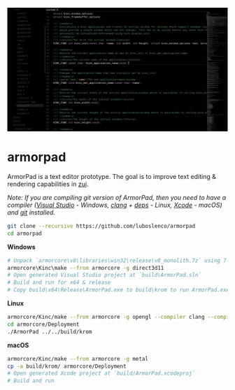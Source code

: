 ![](image.png)

# armorpad

ArmorPad is a text editor prototype. The goal is to improve text editing & rendering capabilities in [zui](https://github.com/armory3d/zui).

*Note: If you are compiling git version of ArmorPad, then you need to have a compiler ([Visual Studio](https://visualstudio.microsoft.com/downloads/) - Windows, [clang](https://clang.llvm.org/get_started.html) + [deps](https://github.com/armory3d/armorpaint/wiki/Linux-Dependencies) - Linux, [Xcode](https://developer.apple.com/xcode/resources/) - macOS) and [git](https://git-scm.com/downloads) installed.*

```bash
git clone --recursive https://github.com/luboslenco/armorpad
cd armorpad
```

**Windows**
```bash
# Unpack `armorcore\v8\libraries\win32\release\v8_monolith.7z` using 7-Zip - Extract Here (exceeds 100MB)
armorcore\Kinc\make --from armorcore -g direct3d11
# Open generated Visual Studio project at `build\ArmorPad.sln`
# Build and run for x64 & release
# Copy build\x64\Release\ArmorPad.exe to build\krom to run ArmorPad.exe directly
```

**Linux**
```bash
armorcore/Kinc/make --from armorcore -g opengl --compiler clang --compile
cd armorcore/Deployment
./ArmorPad ../../build/krom
```

**macOS**
```bash
armorcore/Kinc/make --from armorcore -g metal
cp -a build/krom/ armorcore/Deployment
# Open generated Xcode project at `build/ArmorPad.xcodeproj`
# Build and run
```

